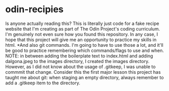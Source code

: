 # odin-recipies
Is anyone actually reading this? This is literally just code for a fake recipe website that I'm creating as part of The Odin Project's coding curriculum.
I'm genuinely not even sure how you found this repository.
In any case, I hope that this project will give me an opportunity to practice my skills in html.
*And also git commands. I'm going to have to use those a lot, and it'll be good to practice remembering which commands/flags to use and when.
NOTE: in between adding the boilerplate text to index.html and adding dalgona.jpeg to the images directory, I created the images directory. However, as I did not know about the usage of .gitkeep, I was unable to commmit that change. Consider this the first major lesson this project has taught me about git: when staging an empty directory, always remember to add a .gitkeep item to the directory.